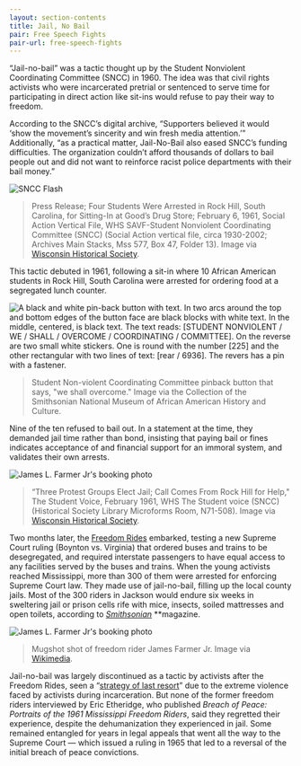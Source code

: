 ```yaml
---
layout: section-contents
title: Jail, No Bail
pair: Free Speech Fights
pair-url: free-speech-fights
---
```


“Jail-no-bail” was a tactic thought up by the Student Nonviolent Coordinating Committee (SNCC) in 1960. The idea was that civil rights activists who were incarcerated pretrial or sentenced to serve time for participating in direct action like sit-ins would refuse to pay their way to freedom.

According to the SNCC’s digital archive, “Supporters believed it would ‘show the movement’s sincerity and win fresh media attention.’” Additionally, “as a practical matter, Jail-No-Bail also eased SNCC’s funding difficulties. The organization couldn’t afford thousands of dollars to bail people out and did not want to reinforce racist police departments with their bail money.”


![SNCC Flash](sncc-flash.jpg)
> Press Release; Four Students Were Arrested in Rock Hill, South Carolina, for Sitting-In at Good’s Drug Store; February 6, 1961, Social Action Vertical File, WHS SAVF-Student Nonviolent Coordinating Committee (SNCC) (Social Action vertical file, circa 1930-2002; Archives Main Stacks, Mss 577, Box 47, Folder 13). Image via [Wisconsin Historical Society](http://content.wisconsinhistory.org/cdm/ref/collection/p15932coll2/id/66664).


This tactic debuted in 1961, following a sit-in where 10 African American students in Rock Hill, South Carolina were arrested for ordering food at a segregated lunch counter.

![A black and white pin-back button with text. In two arcs around the top and bottom edges of the button face are black blocks with white text. In the middle, centered, is black text. The text reads: [STUDENT NONVIOLENT / WE / SHALL / OVERCOME / COORDINATING / COMMITTEE]. On the reverse are two small white stickers. One is round with the number [225] and the other rectangular with two lines of text: [rear / 6936]. The revers has a pin with a fastener.](sncc-button.jpg)
> Student Non-violent Coordinating Committee pinback button that says, "we shall overcome." Image via the Collection of the Smithsonian National Museum of African American History and Culture.

Nine of the ten refused to bail out. In a statement at the time, they demanded jail time rather than bond, insisting that paying bail or fines indicates acceptance of and financial support for an immoral system, and validates their own arrests.

![James L. Farmer Jr's booking photo](student-voice.jpg)
> “Three Protest Groups Elect Jail; Call Comes From Rock Hill for Help," The Student Voice, February 1961, WHS The Student voice (SNCC) (Historical Society Library Microforms Room, N71-508). Image via [Wisconsin Historical Society](http://content.wisconsinhistory.org/cdm/ref/collection/p15932coll2/id/66664).
 

Two months later, the [Freedom Rides](http://www.core-online.org/History/freedom%20rides.htm) embarked, testing a new Supreme Court ruling (Boynton vs. Virginia) that ordered buses and trains to be desegregated, and required interstate passengers to have equal access to any facilities served by the buses and trains. When the young activists reached Mississippi, more than 300 of them were arrested for enforcing Supreme Court law. They made use of jail-no-bail, filling up the local county jails. Most of the 300 riders in Jackson would endure six weeks in sweltering jail or prison cells rife with mice, insects, soiled mattresses and open toilets, according to [*Smithsonian*](https://www.smithsonianmag.com/history/the-freedom-riders-then-and-now-45351758/) **magazine. 

![James L. Farmer Jr's booking photo](James_L_Farmer_Jr_mugsthot_1961.jpg)
> Mugshot shot of freedom rider James Farmer Jr. Image via [Wikimedia](https://en.wikipedia.org/wiki/James_Farmer#/media/File:James_L_Farmer_Jr_mugsthot_1961.jpg).

Jail-no-bail was largely discontinued as a tactic by activists after the Freedom Rides, seen a “[strategy of last resort](https://www.crmvet.org/tim/timhis61.htm#1961rockhill)” due to the extreme violence faced by activists during incarceration. But none of the former freedom riders interviewed by Eric Etheridge, who published *Breach of Peace: Portraits of the 1961 Mississippi Freedom Riders*, said they regretted their experience, despite the dehumanization they experienced in jail. Some remained entangled for years in legal appeals that went all the way to the Supreme Court — which issued a ruling in 1965 that led to a reversal of the initial breach of peace convictions. 



